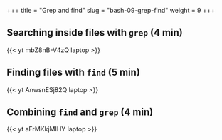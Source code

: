 +++
title = "Grep and find"
slug = "bash-09-grep-find"
weight = 9
+++

## Searching inside files with `grep` (4 min)

<!-- ~~~ {.bash} -->
<!-- $ cd ~/Desktop/data-shell/writing -->
<!-- $ more haiku.txt -->
<!-- ~~~ -->

<!-- First let's search for text in files: -->
<!-- ~~~ {.bash} -->
<!-- $ grep not haiku.txt     # let's find all lines that contain the word 'not' -->
<!-- $ grep day haiku.txt     # now search for word 'day' -->
<!-- $ grep -w day haiku.txt        # search for a separate word 'day' (not 'today', etc.) -->
<!-- $ grep -w today haiku.txt   # search for 'today' -->
<!-- $ grep -w Today haiku.txt   # search for 'Today' -->
<!-- $ grep -i -w today haiku.txt       # both upper and lower case 'today' -->
<!-- $ grep -n -i -w today haiku.txt    # -n prints out numbers the matching lines -->
<!-- $ grep -n -i -w -v the haiku.txt   # -v searches for lines that do not contain 'the' -->
<!-- $ man grep -->
<!-- ~~~ -->

<!-- More than two arguments to grep: -->
<!-- ~~~ {.bash} -->
<!-- $ grep pattern file1 file2 file3   # all argument after the first one are assumed to be filenames -->
<!-- $ grep pattern *.txt   # the last argument will expand to the list of *.txt files -->
<!-- ~~~ -->

<!-- > **Quiz 12:** grep command. -->

<!-- 09-grep.mkv -->
{{< yt mbZ8nB-V4zQ laptop >}}

## Finding files with `find` (5 min)

<!-- Now on to finding files: -->
<!-- ~~~ {.bash} -->
<!-- cd ~/Desktop/data-shell/writing -->
<!-- $ find . -type d     # search for directories inside current directory -->
<!-- $ find . -type f     # search for files inside current directory -->
<!-- $ find . -maxdepth 1 -type f     # depth 1 is the current directory -->
<!-- $ find . -mindepth 2 -type f     # current directory and one level down -->
<!-- $ find . -name haiku.txt      # finds specific file -->
<!-- $ ls data       # shows one.txt two.txt -->
<!-- $ find . -name *.txt      # still finds one file -- why? answer: expands *.txt to haiku.txt -->
<!-- $ find . -name '*.txt'    # finds all three files -- good! -->
<!-- ~~~ -->

<!-- Let's wrap the last command into $() (called *command substitution*), as if it was a variable: -->

<!-- ~~~ {.bash} -->
<!-- $ echo $(find . -name '*.txt')   # will print ./data/one.txt ./data/two.txt ./haiku.txt -->
<!-- $ ls -l $(find . -name '*.txt')   # will expand to ls -l ./data/one.txt ./data/two.txt ./haiku.txt -->
<!-- $ wc -l $(find . -name '*.txt')   # will expand to wc -l ./data/one.txt ./data/two.txt ./haiku.txt -->
<!-- $ grep elegant $(find . -name '*.txt')   # will look for 'elegant' inside all *.txt files -->
<!-- ~~~ -->

<!-- > **Quiz 13:** combining grep and find. -->

<!-- > **Exercise:** write a function 'countFiles()' that counts the number of files in each directory that -->
<!-- > you pass to it and prints it after the directory name. -->

<!-- 09-find.mkv -->
{{< yt AnwsnESj82Q laptop >}}

## Combining `find` and `grep` (4 min)
<!-- ## Running a command on the results of `find` -->

<!-- You always can do something like this: -->

<!-- ~~~ {.bash} -->
<!-- $ for f in $(find . -name "*.txt") -->
<!-- > do -->
<!-- >   command on $f -->
<!-- > done -->
<!-- ~~~ -->

<!-- However, you can actually make it a one-liner: -->

<!-- ~~~ {.bash} -->
<!-- find . -name "*.txt" -exec command {} \;       # important to have spaces -->
<!-- ~~~ -->

<!-- -- this will run the command on each item in the output of find. -->

<!-- 09-findgrep.mkv -->
{{< yt aFrMKkjMIHY laptop >}}
